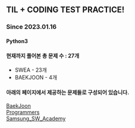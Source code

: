 ## TIL + CODING TEST PRACTICE!
### Since 2023.01.16
#### Python3
#### 현재까지 풀어본 총 문제 수 : 27개
- SWEA - 23개
- BAEKJOON - 4개

#### 아래의 페이지에서 제공하는 문제들로 구성되어 있습니다.
[BaekJoon](https://www.acmicpc.net/)  
[Programmers](https://programmers.co.kr/)  
[Samsung_SW_Academy](https://swexpertacademy.com/main/main.do)  
